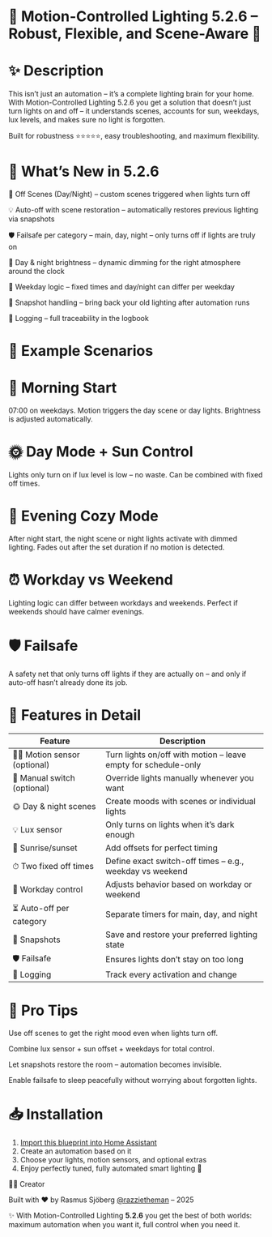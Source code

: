 # 🌟 Motion-Controlled Lighting 5.2.6 – Robust, Flexible, and Scene-Aware 🌟

# ✨ Description

This isn’t just an automation – it’s a complete lighting brain for your home.
With Motion-Controlled Lighting 5.2.6 you get a solution that doesn’t just turn lights on and off – it understands scenes, accounts for sun, weekdays, lux levels, and makes sure no light is forgotten.

Built for robustness ⭐⭐⭐⭐⭐, easy troubleshooting, and maximum flexibility.

# 🚀 What’s New in 5.2.6

🎨 Off Scenes (Day/Night) – custom scenes triggered when lights turn off

💡 Auto-off with scene restoration – automatically restores previous lighting via snapshots

🛡️ Failsafe per category – main, day, night – only turns off if lights are truly on

🌙 Day & night brightness – dynamic dimming for the right atmosphere around the clock

📅 Weekday logic – fixed times and day/night can differ per weekday

📸 Snapshot handling – bring back your old lighting after automation runs

📝 Logging – full traceability in the logbook

# 🌅 Example Scenarios

# 🌄 Morning Start

07:00 on weekdays. Motion triggers the day scene or day lights.
Brightness is adjusted automatically.

# 🌞 Day Mode + Sun Control

Lights only turn on if lux level is low – no waste.
Can be combined with fixed off times.

# 🌙 Evening Cozy Mode

After night start, the night scene or night lights activate with dimmed lighting.
Fades out after the set duration if no motion is detected.

# ⏰ Workday vs Weekend

Lighting logic can differ between workdays and weekends.
Perfect if weekends should have calmer evenings.

# 🛡️ Failsafe

A safety net that only turns off lights if they are actually on –
and only if auto-off hasn’t already done its job.

# 🔧 Features in Detail

| Feature | Description |
|---------|-------------|
| 🚶‍♂️ Motion sensor (optional) | Turn lights on/off with motion – leave empty for schedule-only |
| 🔘 Manual switch (optional) | Override lights manually whenever you want |
| 🌞 Day & night scenes | Create moods with scenes or individual lights |
| 💡 Lux sensor | Only turns on lights when it’s dark enough |
| 🌅 Sunrise/sunset | Add offsets for perfect timing |
| ⏱ Two fixed off times | Define exact switch-off times – e.g., weekday vs weekend |
| 📅 Workday control | Adjusts behavior based on workday or weekend |
| ⏳ Auto-off per category | Separate timers for main, day, and night |
| 📸 Snapshots | Save and restore your preferred lighting state |
| 🛡️ Failsafe | Ensures lights don’t stay on too long |
| 📝 Logging | Track every activation and change |


# 🌈 Pro Tips

Use off scenes to get the right mood even when lights turn off.

Combine lux sensor + sun offset + weekdays for total control.

Let snapshots restore the room – automation becomes invisible.

Enable failsafe to sleep peacefully without worrying about forgotten lights.

# 📥 Installation

1. [Import this blueprint into Home Assistant](https://my.home-assistant.io/redirect/blueprint_import/?blueprint_url=https://github.com/razzietheman/Advanced-Motion-Activated-Light-Blueprint/blob/main/Smarter_Lighting.yaml)
2. Create an automation based on it  
3. Choose your lights, motion sensors, and optional extras  
4. Enjoy perfectly tuned, fully automated smart lighting 🎉

👨‍💻 Creator

Built with ❤️ by Rasmus Sjöberg [@razzietheman](https://github.com/razzietheman)
 – 2025

✨ With Motion-Controlled Lighting **5.2.6** you get the best of both worlds:
maximum automation when you want it, full control when you need it.